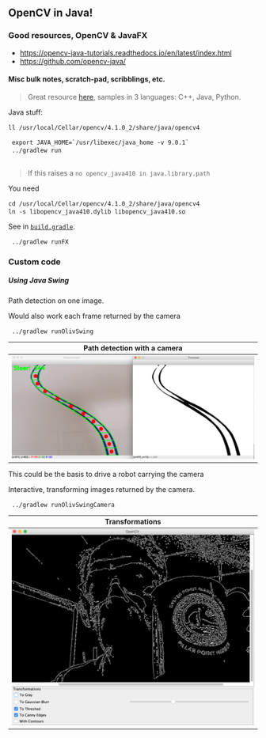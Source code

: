 ## OpenCV in Java!

### Good resources, OpenCV & JavaFX
- <https://opencv-java-tutorials.readthedocs.io/en/latest/index.html>
- <https://github.com/opencv-java/>


#### Misc bulk notes, scratch-pad, scribblings, etc.

> Great resource [here](https://docs.opencv.org/master/d9/df8/tutorial_root.html),
> samples in 3 languages: C++, Java, Python.

Java stuff:
```
ll /usr/local/Cellar/opencv/4.1.0_2/share/java/opencv4
```

```
 export JAVA_HOME=`/usr/libexec/java_home -v 9.0.1`
 ../gradlew run
 
```
> If this raises a  `no opencv_java410 in java.library.path`

You need 
```
cd /usr/local/Cellar/opencv/4.1.0_2/share/java/opencv4
ln -s libopencv_java410.dylib libopencv_java410.so 
```
See in [`build.gradle`](./build.gradle).

```
 ../gradlew runFX
```

### Custom code
##### Using Java Swing

Path detection on one image.

Would also work each frame returned by the camera
```
 ../gradlew runOlivSwing
```
| Path detection with a camera  |
|:-----------------------------:|
| ![Path detection](./docimg/snap.03.png) |
This could be the basis to drive a robot carrying the camera


Interactive, transforming images returned by the camera.
```
 ../gradlew runOlivSwingCamera
```
| Transformations  |
|:-----------------------------:|
| ![Swing UI](./docimg/snap.01.png) |
